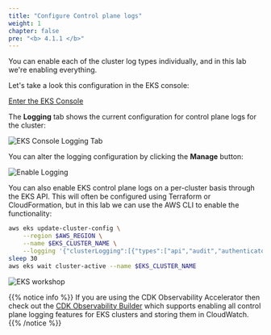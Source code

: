 ```yaml
---
title: "Configure Control plane logs"
weight: 1
chapter: false
pre: "<b> 4.1.1 </b>"
---
```


You can enable each of the cluster log types individually, and in this lab we're enabling everything.

Let's take a look this configuration in the EKS console:

[Enter the EKS Console](https://console.aws.amazon.com/eks/home#/clusters)

The **Logging** tab shows the current configuration for control plane logs for the cluster:

![EKS Console Logging Tab](/images/4/1/1/0004-eks-cluster-logging-tab.webp?featherlight=false&width=90pc)

You can alter the logging configuration by clicking the **Manage** button:

![Enable Logging](/images/0006/0005.png?featherlight=false&width=90pc)

You can also enable EKS control plane logs on a per-cluster basis through the EKS API. This will often be configured using Terraform or CloudFormation, but in this lab we can use the AWS CLI to enable the functionality:

```bash hook=cluster-logging
aws eks update-cluster-config \
    --region $AWS_REGION \
    --name $EKS_CLUSTER_NAME \
    --logging '{"clusterLogging":[{"types":["api","audit","authenticator","controllerManager","scheduler"],"enabled":true}]}'
sleep 30
aws eks wait cluster-active --name $EKS_CLUSTER_NAME
```

![EKS workshop](/images/0006/0003.png?featherlight=false&width=90pc)

{{% notice info %}}
If you are using the CDK Observability Accelerator then check out the [CDK Observability Builder](https://aws-quickstart.github.io/cdk-eks-blueprints/builders/observability-builder/#supported-methods) which supports enabling all control plane logging features for EKS clusters and storing them in CloudWatch.
{{% /notice %}}